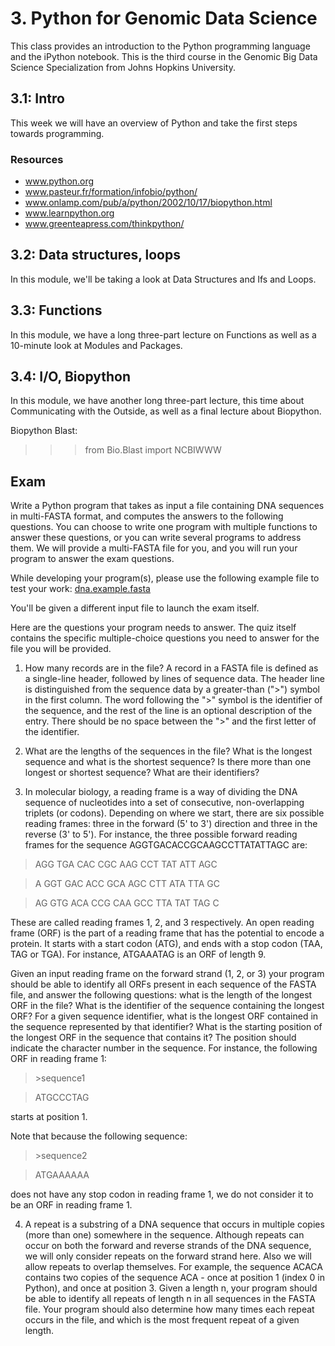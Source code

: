 # 3. Python for Genomic Data Science
This class provides an introduction to the Python programming language and the iPython notebook. This is the third course in the Genomic Big Data Science Specialization from Johns Hopkins University.

## 3.1: Intro
This week we will have an overview of Python and take the first steps towards programming.

### Resources
- www.python.org 
- www.pasteur.fr/formation/infobio/python/ 
- www.onlamp.com/pub/a/python/2002/10/17/biopython.html 
- www.learnpython.org 
- www.greenteapress.com/thinkpython/ 

## 3.2: Data structures, loops
In this module, we'll be taking a look at Data Structures and Ifs and Loops.

## 3.3: Functions
In this module, we have a long three-part lecture on Functions as well as a 10-minute look at Modules and Packages.

## 3.4: I/O, Biopython
In this module, we have another long three-part lecture, this time about Communicating with the Outside, as well as a final lecture about Biopython.

Biopython
Blast:
>>> from Bio.Blast import NCBIWWW

## Exam
Write a Python program that takes as input a file containing DNA sequences in multi-FASTA format, and computes the answers to the following questions. You can choose to write one program with multiple functions to answer these questions, or you can write several programs to address them. We will provide a multi-FASTA file for you, and you will run your program to answer the exam questions. 

While developing your program(s), please use the following example file to test your work: [dna.example.fasta](https://d396qusza40orc.cloudfront.net/genpython/data_sets/dna.example.fasta)

You'll be given a different input file to launch the exam itself.

Here are the questions your program needs to answer. The quiz itself contains the specific multiple-choice questions you need to answer for the file you will be provided.

1. How many records are in the file? A record in a FASTA file is defined as a single-line header, followed by lines of sequence data. The header line is distinguished from the sequence data by a greater-than (">") symbol in the first column. The word following the ">" symbol is the identifier of the sequence, and the rest of the line is an optional description of the entry. There should be no space between the ">" and the first letter of the identifier. 

2. What are the lengths of the sequences in the file? What is the longest sequence and what is the shortest sequence? Is there more than one longest or shortest sequence? What are their identifiers? 

3. In molecular biology, a reading frame is a way of dividing the DNA sequence of nucleotides into a set of consecutive, non-overlapping triplets (or codons). Depending on where we start, there are six possible reading frames: three in the forward (5' to 3') direction and three in the reverse (3' to 5'). For instance, the three possible forward reading frames for the sequence AGGTGACACCGCAAGCCTTATATTAGC are: 

> AGG TGA CAC CGC AAG CCT TAT ATT AGC

> A GGT GAC ACC GCA AGC CTT ATA TTA GC

> AG GTG ACA CCG CAA GCC TTA TAT TAG C 

   These are called reading frames 1, 2, and 3 respectively. An open reading frame (ORF) is the part of a reading frame that has the potential to encode a protein.    It starts with a start codon (ATG), and ends with a stop codon (TAA, TAG or TGA). For instance, ATGAAATAG is an ORF of length 9.

   Given an input reading frame on the forward strand (1, 2, or 3) your program should be able to identify all ORFs present in each sequence of the FASTA file, and answer the following questions: what is the length of the longest ORF in the file? What is the identifier of the sequence containing the longest ORF? For a given sequence identifier, what is the longest ORF contained in the sequence represented by that identifier? What is the starting position of the longest ORF in the sequence that contains it? The position should indicate the character number in the sequence. For instance, the following ORF in reading frame 1:

> \>sequence1

> ATGCCCTAG

   starts at position 1.

   Note that because the following sequence:

> \>sequence2

> ATGAAAAAA

   does not have any stop codon in reading frame 1, we do not consider it to be an ORF in reading frame 1. 

4. A repeat is a substring of a DNA sequence that occurs in multiple copies (more than one) somewhere in the sequence. Although repeats can occur on both the forward and reverse strands of the DNA sequence, we will only consider repeats on the forward strand here. Also we will allow repeats to overlap themselves. For example, the sequence ACACA contains two copies of the sequence ACA - once at position 1 (index 0 in Python), and once at position 3. Given a length n, your program should be able to identify all repeats of length n in all sequences in the FASTA file. Your program should also determine how many times each repeat occurs in the file, and which is the most frequent repeat of a given length.
